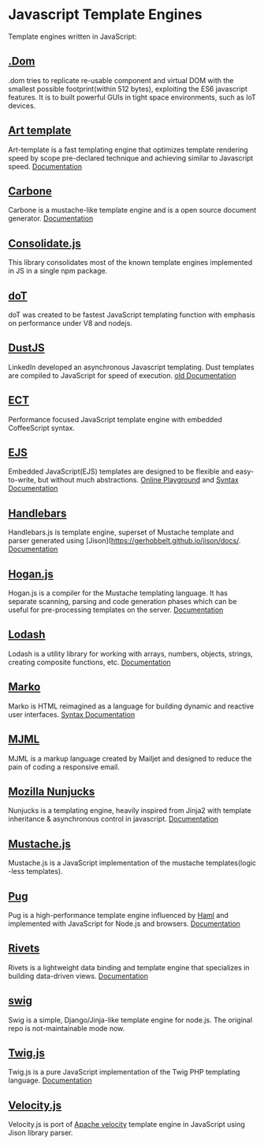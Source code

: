 # Javascript Template Engines
Template engines written in JavaScript:

## [.Dom](https://github.com/wavesoft/dot-dom)
.dom tries to replicate re-usable component and virtual DOM with the smallest possible footprint(within 512 bytes), exploiting the ES6 javascript features. It is to built powerful GUIs in tight space environments, such as IoT devices.

## [Art template](https://github.com/aui/art-template)
Art-template is a fast templating engine that optimizes template rendering speed by scope pre-declared technique and achieving similar to Javascript speed. [Documentation](https://aui.github.io/art-template/docs/)

## [Carbone](https://github.com/carboneio/carbone)
Carbone is a mustache-like template engine and is a open source document generator. [Documentation](https://carbone.io/documentation.html)

## [Consolidate.js](https://github.com/tj/consolidate.js)
This library consolidates most of the known template engines implemented in JS in a single npm package.

## [doT](https://github.com/olado/doT)
doT was created to be fastest JavaScript templating function with emphasis on performance under V8 and nodejs.

## [DustJS](https://github.com/linkedin/dustjs)
LinkedIn developed an asynchronous Javascript templating. Dust templates are compiled to JavaScript for speed of execution. [old Documentation](https://github.com/linkedin/dustjs/wiki/Dust-Tutorial)

## [ECT](https://github.com/baryshev/ect)
Performance focused JavaScript template engine with embedded CoffeeScript syntax.

## [EJS](https://github.com/mde/ejs)
Embedded JavaScript(EJS) templates are designed to be flexible and easy-to-write, but without much abstractions. [Online Playground](https://ionicabizau.github.io/ejs-playground/) and [Syntax Documentation](https://github.com/mde/ejs/blob/main/docs/syntax.md)

## [Handlebars](https://github.com/handlebars-lang/handlebars.js)
Handlebars.js is template engine, superset of Mustache template and parser generated using [Jison](https://gerhobbelt.github.io/jison/docs/. [Documentation](https://handlebarsjs.com/guide/)

## [Hogan.js](https://github.com/twitter/hogan.js)
Hogan.js is a compiler for the Mustache templating language. It has separate scanning, parsing and code generation phases which can be useful for pre-processing templates on the server. [Documentation](http://twitter.github.io/hogan.js/)

## [Lodash](https://github.com/lodash/lodash)
Lodash is a utility library for working with arrays, numbers, objects, strings, creating composite functions, etc. [Documentation](https://lodash.com/)

## [Marko](https://github.com/marko-js/marko)
Marko is HTML reimagined as a language for building dynamic and reactive user interfaces. [Syntax Documentation](https://markojs.com/docs/syntax/)

## [MJML](https://github.com/mjmlio/mjml)
MJML is a markup language created by Mailjet and designed to reduce the pain of coding a responsive email.

## [Mozilla Nunjucks](https://github.com/mozilla/nunjucks)
Nunjucks is a templating engine, heavily inspired from Jinja2 with template inheritance & asynchronous control in javascript. [Documentation](https://mozilla.github.io/nunjucks/templating.html)

## [Mustache.js](https://github.com/janl/mustache.js)
Mustache.js is a JavaScript implementation of the mustache templates(logic -less templates).

## [Pug](https://github.com/pugjs/pug)
Pug is a high-performance template engine influenced by [Haml](https://haml.info/) and implemented with JavaScript for Node.js and browsers. [Documentation](https://pugjs.org/api/getting-started.html)

## [Rivets](https://github.com/mikeric/rivets)
Rivets is a lightweight data binding and template engine that specializes in building data-driven views. [Documentation](http://rivetsjs.com/docs/guide/)

## [swig](https://github.com/paularmstrong/swig/)
Swig is a simple, Django/Jinja-like template engine for node.js. The original repo is not-maintainable mode now.

## [Twig.js](https://github.com/twigjs/twig.js)
Twig.js is a pure JavaScript implementation of the Twig PHP templating language. [Documentation](https://github.com/twigjs/twig.js/wiki/Implementation-Notes)

## [Velocity.js](https://github.com/shepherdwind/velocity.js)
Velocity.js is port of [Apache velocity](https://github.com/apache/velocity-engine) template engine in JavaScript using Jison library parser.
